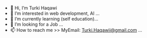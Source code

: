 - 👋 Hi, I’m Turki Haqawi
- 👀 I’m interested in web development, AI ...
- 🌱 I’m currently learning (self education)...
- 💞️ I’m looking for a Job ...
- 📫 How to reach me >> MyEmail: Turki.Haqawii@gmail.com ...

<!---
TurkiHaqawi/TurkiHaqawi is a ✨ special ✨ repository because its `README.md` (this file) appears on your GitHub profile.
You can click the Preview link to take a look at your changes.
--->
